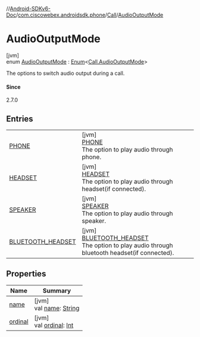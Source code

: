 //[Android-SDKv6-Doc](../../../../index.md)/[com.ciscowebex.androidsdk.phone](../../index.md)/[Call](../index.md)/[AudioOutputMode](index.md)

# AudioOutputMode

[jvm]\
enum [AudioOutputMode](index.md) : [Enum](https://kotlinlang.org/api/latest/jvm/stdlib/kotlin/-enum/index.html)&lt;[Call.AudioOutputMode](index.md)&gt; 

The options to switch audio output during a call.

#### Since

2.7.0

## Entries

| | |
|---|---|
| [PHONE](-p-h-o-n-e/index.md) | [jvm]<br>[PHONE](-p-h-o-n-e/index.md)<br>The option to play audio through phone. |
| [HEADSET](-h-e-a-d-s-e-t/index.md) | [jvm]<br>[HEADSET](-h-e-a-d-s-e-t/index.md)<br>The option to play audio through headset(if connected). |
| [SPEAKER](-s-p-e-a-k-e-r/index.md) | [jvm]<br>[SPEAKER](-s-p-e-a-k-e-r/index.md)<br>The option to play audio through speaker. |
| [BLUETOOTH_HEADSET](-b-l-u-e-t-o-o-t-h_-h-e-a-d-s-e-t/index.md) | [jvm]<br>[BLUETOOTH_HEADSET](-b-l-u-e-t-o-o-t-h_-h-e-a-d-s-e-t/index.md)<br>The option to play audio through bluetooth headset(if connected). |

## Properties

| Name | Summary |
|---|---|
| [name](../../../com.ciscowebex.androidsdk.team/-list-team-membership-result/-bad-request/index.md#-372974862%2FProperties%2F-411797461) | [jvm]<br>val [name](../../../com.ciscowebex.androidsdk.team/-list-team-membership-result/-bad-request/index.md#-372974862%2FProperties%2F-411797461): [String](https://kotlinlang.org/api/latest/jvm/stdlib/kotlin/-string/index.html) |
| [ordinal](../../../com.ciscowebex.androidsdk.team/-list-team-membership-result/-bad-request/index.md#-739389684%2FProperties%2F-411797461) | [jvm]<br>val [ordinal](../../../com.ciscowebex.androidsdk.team/-list-team-membership-result/-bad-request/index.md#-739389684%2FProperties%2F-411797461): [Int](https://kotlinlang.org/api/latest/jvm/stdlib/kotlin/-int/index.html) |
